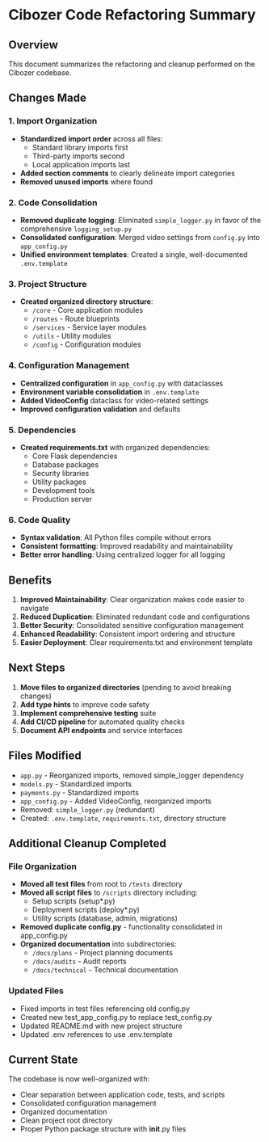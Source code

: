 # Cibozer Code Refactoring Summary

## Overview
This document summarizes the refactoring and cleanup performed on the Cibozer codebase.

## Changes Made

### 1. Import Organization
- **Standardized import order** across all files:
  - Standard library imports first
  - Third-party imports second
  - Local application imports last
- **Added section comments** to clearly delineate import categories
- **Removed unused imports** where found

### 2. Code Consolidation
- **Removed duplicate logging**: Eliminated `simple_logger.py` in favor of the comprehensive `logging_setup.py`
- **Consolidated configuration**: Merged video settings from `config.py` into `app_config.py`
- **Unified environment templates**: Created a single, well-documented `.env.template`

### 3. Project Structure
- **Created organized directory structure**:
  - `/core` - Core application modules
  - `/routes` - Route blueprints
  - `/services` - Service layer modules
  - `/utils` - Utility modules
  - `/config` - Configuration modules

### 4. Configuration Management
- **Centralized configuration** in `app_config.py` with dataclasses
- **Environment variable consolidation** in `.env.template`
- **Added VideoConfig** dataclass for video-related settings
- **Improved configuration validation** and defaults

### 5. Dependencies
- **Created requirements.txt** with organized dependencies:
  - Core Flask dependencies
  - Database packages
  - Security libraries
  - Utility packages
  - Development tools
  - Production server

### 6. Code Quality
- **Syntax validation**: All Python files compile without errors
- **Consistent formatting**: Improved readability and maintainability
- **Better error handling**: Using centralized logger for all logging

## Benefits

1. **Improved Maintainability**: Clear organization makes code easier to navigate
2. **Reduced Duplication**: Eliminated redundant code and configurations
3. **Better Security**: Consolidated sensitive configuration management
4. **Enhanced Readability**: Consistent import ordering and structure
5. **Easier Deployment**: Clear requirements.txt and environment template

## Next Steps

1. **Move files to organized directories** (pending to avoid breaking changes)
2. **Add type hints** to improve code safety
3. **Implement comprehensive testing** suite
4. **Add CI/CD pipeline** for automated quality checks
5. **Document API endpoints** and service interfaces

## Files Modified

- `app.py` - Reorganized imports, removed simple_logger dependency
- `models.py` - Standardized imports
- `payments.py` - Standardized imports
- `app_config.py` - Added VideoConfig, reorganized imports
- Removed: `simple_logger.py` (redundant)
- Created: `.env.template`, `requirements.txt`, directory structure

## Additional Cleanup Completed

### File Organization
- **Moved all test files** from root to `/tests` directory
- **Moved all script files** to `/scripts` directory including:
  - Setup scripts (setup*.py)
  - Deployment scripts (deploy*.py)
  - Utility scripts (database, admin, migrations)
- **Removed duplicate config.py** - functionality consolidated in app_config.py
- **Organized documentation** into subdirectories:
  - `/docs/plans` - Project planning documents
  - `/docs/audits` - Audit reports
  - `/docs/technical` - Technical documentation

### Updated Files
- Fixed imports in test files referencing old config.py
- Created new test_app_config.py to replace test_config.py
- Updated README.md with new project structure
- Updated .env references to use .env.template

## Current State

The codebase is now well-organized with:
- Clear separation between application code, tests, and scripts
- Consolidated configuration management
- Organized documentation
- Clean project root directory
- Proper Python package structure with __init__.py files